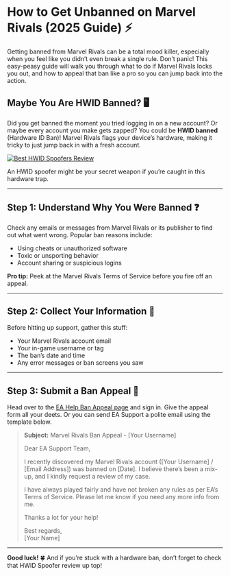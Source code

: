 # How to Get Unbanned on Marvel Rivals (2025 Guide) ⚡️

Getting banned from Marvel Rivals can be a total mood killer, especially when you feel like you didn’t even break a single rule. Don’t panic! This easy-peasy guide will walk you through what to do if Marvel Rivals locks you out, and how to appeal that ban like a pro so you can jump back into the action.

## Maybe You Are HWID Banned? 🖥️

Did you get banned the moment you tried logging in on a new account? Or maybe every account you make gets zapped? You could be **HWID banned** (Hardware ID Ban)! Marvel Rivals flags your device’s hardware, making it tricky to just jump back in with a fresh account.

[![Best HWID Spoofers Review](https://img.shields.io/badge/Best%20HWID%20Spoofers-Read%20Review-brightgreen?style=for-the-badge&logo=origin)](https://hwid-spoofer.mystrikingly.com/)

An HWID spoofer might be your secret weapon if you’re caught in this hardware trap.

---

## Step 1: Understand Why You Were Banned ❓

Check any emails or messages from Marvel Rivals or its publisher to find out what went wrong. Popular ban reasons include:
- Using cheats or unauthorized software  
- Toxic or unsporting behavior  
- Account sharing or suspicious logins  

**Pro tip:** Peek at the Marvel Rivals Terms of Service before you fire off an appeal.

---

## Step 2: Collect Your Information 📝

Before hitting up support, gather this stuff:
- Your Marvel Rivals account email  
- Your in-game username or tag  
- The ban’s date and time  
- Any error messages or ban screens you saw  

---

## Step 3: Submit a Ban Appeal 📧

Head over to the [EA Help Ban Appeal page](https://help.ea.com/en/help/account/information-about-banned-or-suspended-accounts/) and sign in. Give the appeal form all your deets. Or you can send EA Support a polite email using the template below.

> **Subject:** Marvel Rivals Ban Appeal - [Your Username]  
>  
> Dear EA Support Team,  
>  
> I recently discovered my Marvel Rivals account ([Your Username] / [Email Address]) was banned on [Date]. I believe there’s been a mix-up, and I kindly request a review of my case.  
>  
> I have always played fairly and have not broken any rules as per EA’s Terms of Service. Please let me know if you need any more info from me.  
>  
> Thanks a lot for your help!  
>  
> Best regards,  
> [Your Name]

---

**Good luck!** 🍀 And if you’re stuck with a hardware ban, don’t forget to check that HWID Spoofer review up top!